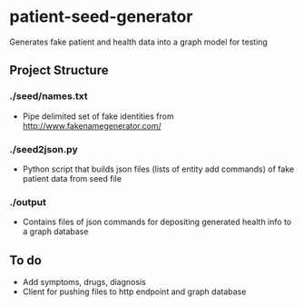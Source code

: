 # patient-seed-generator
Generates fake patient and health data into a graph model for testing

## Project Structure

### ./seed/names.txt
* Pipe delimited set of fake identities from http://www.fakenamegenerator.com/

###  ./seed2json.py
* Python script that builds json files (lists of entity add commands) of fake patient data from seed file

### ./output 
* Contains files of json commands for depositing generated health info to a graph database

## To do

* Add symptoms, drugs, diagnosis
* Client for pushing files to http endpoint and graph database